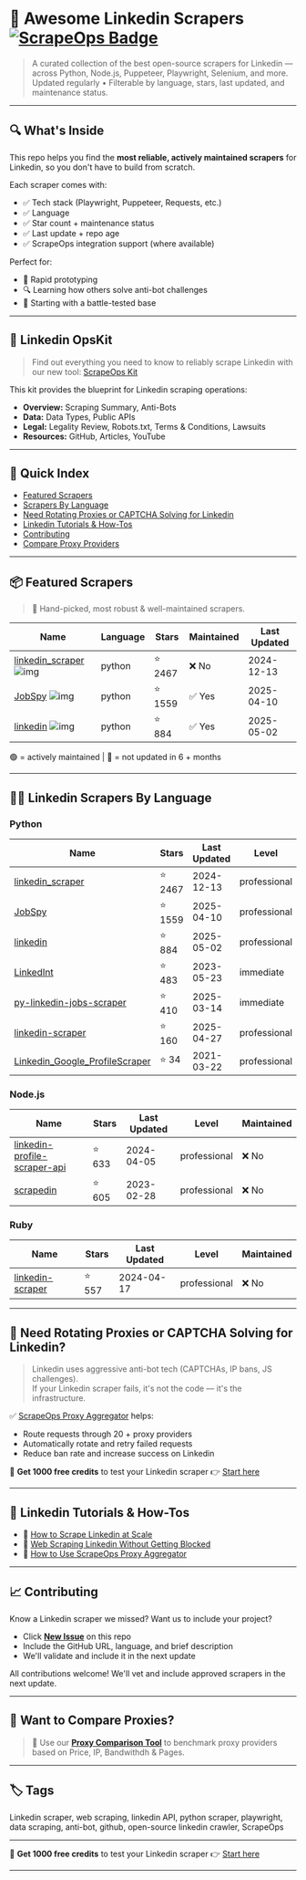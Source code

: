 # 🛒 Awesome Linkedin Scrapers [![ScrapeOps Badge](https://img.shields.io/badge/powered_by-ScrapeOps-blue)](https://scrapeops.io)

> A curated collection of the best open-source scrapers for Linkedin — across Python, Node.js, Puppeteer, Playwright, Selenium, and more.  
> Updated regularly • Filterable by language, stars, last updated, and maintenance status.

---

## 🔍 What's Inside
This repo helps you find the **most reliable, actively maintained scrapers** for Linkedin, so you don't have to build from scratch.  

Each scraper comes with:

- ✅ Tech stack (Playwright, Puppeteer, Requests, etc.)
- ✅ Language
- ✅ Star count + maintenance status
- ✅ Last update + repo age
- ✅ ScrapeOps integration support (where available)

Perfect for:  
- 🧪 Rapid prototyping  
- 🔍 Learning how others solve anti-bot challenges  
- 🚀 Starting with a battle-tested base

---

## 🧠 Linkedin OpsKit
> Find out everything you need to know to reliably scrape Linkedin with our new tool: [ScrapeOps Kit](https://scrapeops.io/websites/linkedin)

This kit provides the blueprint for Linkedin scraping operations:
- **Overview:** Scraping Summary, Anti-Bots
- **Data:** Data Types, Public APIs
- **Legal:** Legality Review, Robots.txt, Terms & Conditions, Lawsuits
- **Resources:** GitHub, Articles, YouTube

---

## 📑 Quick Index
- [Featured Scrapers](#featured-linkedin-scrapers)
- [Scrapers By Language](#linkedin-scrapers-by-language)
- [Need Rotating Proxies or CAPTCHA Solving for Linkedin](#rotating-proxies-or-captcha-solving-for-linkedin)
- [Linkedin Tutorials & How-Tos](#linkedin-tutorials)
- [Contributing](#contributing)
- [Compare Proxy Providers](#compare-proxies)

---

## 📦 Featured Scrapers <a id="featured-linkedin-scrapers"></a>
> 🏅 Hand-picked, most robust & well-maintained scrapers.

| Name | Language | Stars | Maintained | Last Updated |
|------|----------|-------|------------|--------------|
| [linkedin_scraper](https://github.com/joeyism/linkedin_scraper) ![img](https://github.com/joeyism.png?size=20) | python | ⭐ 2467 | ❌ No | 2024-12-13 |
| [JobSpy](https://github.com/speedyapply/JobSpy) ![img](https://github.com/speedyapply.png?size=20) | python | ⭐ 1559 | ✅ Yes | 2025-04-10 |
| [linkedin](https://github.com/eracle/linkedin) ![img](https://github.com/eracle.png?size=20) | python | ⭐ 884 | ✅ Yes | 2025-05-02 |

🟢 = actively maintained \| 🔴 = not updated in 6 + months

---

## 🧑‍💻 Linkedin Scrapers By Language <a id="linkedin-scrapers-by-language"></a>
### Python
| Name | Stars | Last Updated | Level | Maintained |
|------|-------|--------------|-------|------------|
| [linkedin_scraper](https://github.com/joeyism/linkedin_scraper) | ⭐ 2467 | 2024-12-13 | professional | ❌ No |
| [JobSpy](https://github.com/speedyapply/JobSpy) | ⭐ 1559 | 2025-04-10 | professional | ✅ Yes |
| [linkedin](https://github.com/eracle/linkedin) | ⭐ 884 | 2025-05-02 | professional | ✅ Yes |
| [LinkedInt](https://github.com/mdsecactivebreach/LinkedInt) | ⭐ 483 | 2023-05-23 | immediate | ❌ No |
| [py-linkedin-jobs-scraper](https://github.com/spinlud/py-linkedin-jobs-scraper) | ⭐ 410 | 2025-03-14 | immediate | ✅ Yes |
| [linkedin-scraper](https://github.com/lanatenet192/linkedin-scraper) | ⭐ 160 | 2025-04-27 | professional | ✅ Yes |
| [Linkedin_Google_ProfileScraper](https://github.com/jjensen1/Linkedin_Google_ProfileScraper) | ⭐ 34 | 2021-03-22 | professional | ❌ No |


### Node.js
| Name | Stars | Last Updated | Level | Maintained |
|------|-------|--------------|-------|------------|
| [linkedin-profile-scraper-api](https://github.com/josephlimtech/linkedin-profile-scraper-api) | ⭐ 633 | 2024-04-05 | professional | ❌ No |
| [scrapedin](https://github.com/linkedtales/scrapedin) | ⭐ 605 | 2023-02-28 | professional | ❌ No |


### Ruby
| Name | Stars | Last Updated | Level | Maintained |
|------|-------|--------------|-------|------------|
| [linkedin-scraper](https://github.com/yatish27/linkedin-scraper) | ⭐ 557 | 2024-04-17 | professional | ❌ No |

---

## 🔐 Need Rotating Proxies or CAPTCHA Solving for Linkedin?<a id="rotating-proxies-or-captcha-solving-for-linkedin"></a>

> Linkedin uses aggressive anti-bot tech (CAPTCHAs, IP bans, JS challenges).  
> If your Linkedin scraper fails, it's not the code — it's the infrastructure.

✅ [ScrapeOps Proxy Aggregator](https://scrapeops.io/proxy-aggregator/) helps:  
- Route requests through 20 + proxy providers  
- Automatically rotate and retry failed requests  
- Reduce ban rate and increase success on Linkedin

🎁 **Get 1000 free credits** to test your Linkedin scraper 👉 [Start here](https://scrapeops.io)

---

## 🧠 Linkedin Tutorials & How-Tos<a id="linkedin-tutorials"></a>
- 📘 [How to Scrape Linkedin at Scale](https://scrapeops.io/web-scraping-playbook/how-to-scrape-linkedin/)
- 🔐 [Web Scraping Linkedin Without Getting Blocked](https://scrapeops.io/web-scraping-playbook/web-scraping-without-getting-blocked/)
- 🧪 [How to Use ScrapeOps Proxy Aggregator](https://scrapeops.io/docs/web-scraping-proxy-api-aggregator/quickstart/)

---

## 📈 Contributing<a id="contributing"></a>

Know a Linkedin scraper we missed? Want us to include your project?

- Click **[New Issue](../../issues/new)** on this repo
- Include the GitHub URL, language, and brief description
- We'll validate and include it in the next update

All contributions welcome! We'll vet and include approved scrapers in the next update.

---

## 📣 Want to Compare Proxies?<a id="compare-proxies"></a>

> 📰 Use our [**Proxy Comparison Tool**](https://scrapeops.io/proxy-providers/comparison/) to benchmark proxy providers based on Price, IP, Bandwithdh & Pages.

---

## 🏷 Tags
Linkedin scraper, web scraping, linkedin API, python scraper, playwright, data scraping, anti-bot, github, open-source linkedin crawler, ScrapeOps


---

🎁 **Get 1000 free credits** to test your Linkedin scraper 👉 [Start here](https://scrapeops.io)

---